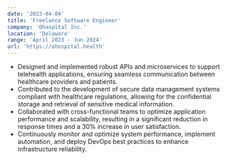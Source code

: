 ```yaml
---
date: '2023-04-04'
title: 'Freelance Software Engineer'
company: 'Ohospital Inc.'
location: 'Delaware'
range: 'April 2023 - Jun 2024'
url: 'https://ohospital.health'
---
```

- Designed and implemented robust APIs and microservices to support telehealth applications, ensuring seamless communication between healthcare providers and patients.
- Contributed to the development of secure data management systems compliant with healthcare regulations, allowing for the confidential storage and retrieval of sensitive medical information.
- Collaborated with cross-functional teams to optimize application performance and scalability, resulting in a significant reduction in response times and a 30% increase in user satisfaction.
- Continuously monitor and optimize system performance, implement automation, and deploy DevOps best practices to enhance infrastructure reliability.
